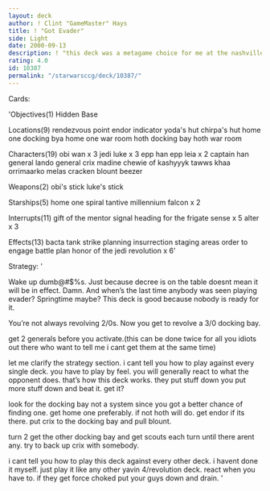 ```yaml
---
layout: deck
author: ! Clint "GameMaster" Hays
title: ! "Got Evader"
side: Light
date: 2000-09-13
description: ! "this deck was a metagame choice for me at the nashville grand slam"
rating: 4.0
id: 10387
permalink: "/starwarsccg/deck/10387/"
---
```

Cards: 

'Objectives(1)
Hidden Base

Locations(9)
rendezvous point
endor
indicator
yoda\'s hut
chirpa\'s hut
home one docking bya
home one war room
hoth docking bay
hoth war room

Characters(19)
obi wan x 3
jedi luke x 3
epp han
epp leia x 2
captain han
general lando
general crix madine
chewie of kashyyyk
tawws khaa
orrimaarko
melas
cracken
blount
beezer

Weapons(2)
obi\'s stick
luke\'s stick

Starships(5)
home one
spiral
tantive
millennium falcon x 2

Interrupts(11)
gift of the mentor
signal
heading for the frigate
sense x 5
alter x 3

Effects(13)
bacta tank
strike planning
insurrection
staging areas
order to engage
battle plan
honor of the jedi
revolution x 6'

Strategy: '

Wake up dumb@#$%s.  Just because decree is on the table doesnt mean it will be in effect.  Damn.  And when’s the last time anybody was seen playing evader?  Springtime maybe?  This deck is good because nobody is ready for it.

You’re not always revolving 2/0s.	Now you get to revolve a 3/0 docking bay.


get 2 generals before you activate.(this can be done twice for all you idiots out there who want to tell me i cant get them at the same time)

let me clarify the strategy section.  i cant tell you how to play against every single deck.  you have to play by feel.  you will generally react to what the opponent does.  that’s how this deck works.  they put stuff down you put more stuff down and beat it.  get it?

look for the docking bay not a system since you got a better chance of finding one.  get home one preferably.  if not hoth will do.  get endor if its there.  put crix to the docking bay and pull blount.

turn 2 get the other docking bay and get scouts each turn until there arent any.  try to back up crix with somebody.

i cant tell you how to play this deck against every other deck.  i havent done it myself.  just play it like any other yavin 4/revolution deck.  react when you have to.  if they get force choked put your guys down and drain.  '
